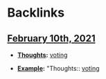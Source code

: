 
# Backlinks
## [February 10th, 2021](<February 10th, 2021.md>)
- **[Thoughts](<Thoughts.md>):** [voting](<voting.md>)

- **[Example](<Example.md>):** "Thoughts:: [voting](<voting.md>)

